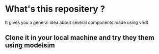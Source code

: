 # What's this repositery ? 
It gives you a general idea about several components made using vhdl 


## Clone it in your local machine and try they them using modelsim 
